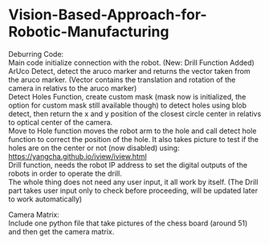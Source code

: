 # Vision-Based-Approach-for-Robotic-Manufacturing

Deburring Code: <br />
Main code initialize connection with the robot. (New: Drill Function Added) <br />
ArUco Detect, detect the aruco marker and returns the vector taken from the aruco marker. (Vector contains the translation and rotation of the camera in relativs to the aruco marker) <br />
Detect Holes Function, create custom mask (mask now is initialized, the option for custom mask still available though) to detect holes using blob detect, then return the x and y position of the closest circle center in relativs to optical center of the camera. <br />
Move to Hole function moves the robot arm to the hole and call detect hole function to correct the position of the hole. It also takes picture to test if the holes are on the center or not (now disabled) using: https://yangcha.github.io/iview/iview.html <br />
Drill function, needs the robot IP address to set the digital outputs of the robots in order to operate the drill. <br />
The whole thing does not need any user input, it all work by itself. (The Drill part takes user input only to check before proceeding, will be updated later to work automatically) <br />

Camera Matrix: <br />
Include one python file that take pictures of the chess board (around 51) and then get the camera matrix. <br />
